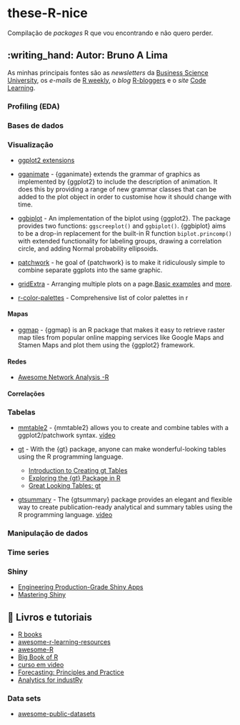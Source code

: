 # these-R-nice
Compilação de *packages* R que vou encontrando e não quero perder.

:writing\_hand: Autor: Bruno A Lima
----------------------

As minhas principais fontes são as *newsletters* da [Business Science University](https://university.business-science.io/), os *e-mails* de [R weekly](https://rweekly.org/), o *blog* [R-bloggers](https://www.r-bloggers.com/) e o *site* [Code Learning](https://www.222222.best/).

### Profiling (EDA)

### Bases de dados

### Visualização

- [ggplot2 extensions](https://exts.ggplot2.tidyverse.org/gallery/)

- [gganimate](https://gganimate.com/) - {gganimate} extends the grammar of graphics as implemented by {ggplot2} to include the description of animation. It does this by providing a range of new grammar classes that can be added to the plot object in order to customise how it should change with time.

- [ggbiplot](https://github.com/vqv/ggbiplot) - An implementation of the biplot using {ggplot2}. The package provides two functions: `ggscreeplot()` and `ggbiplot()`. {ggbiplot} aims to be a drop-in replacement for the built-in R function `biplot.princomp()` with extended functionality for labeling groups, drawing a correlation circle, and adding Normal probability ellipsoids.

- [patchwork](https://patchwork.data-imaginist.com/) - he goal of {patchwork} is to make it ridiculously simple to combine separate ggplots into the same graphic.

- [gridExtra](https://www.r-bloggers.com/2011/04/extra-extra-get-your-gridextra/) - Arranging multiple plots on a page.[Basic examples](https://cran.r-project.org/web/packages/egg/vignettes/Ecosystem.html) and [more](https://www.r-graph-gallery.com/261-multiple-graphs-on-same-page.html).

- [r-color-palettes](https://github.com/EmilHvitfeldt/r-color-palettes#blogposts-and-other-resources) - Comprehensive list of color palettes in r

#### Mapas

- [ggmap](https://github.com/dkahle/ggmap) - {ggmap} is an R package that makes it easy to retrieve raster map tiles from popular online mapping services like Google Maps and Stamen Maps and plot them using the {ggplot2} framework.

#### Redes

- [Awesome Network Analysis -R](https://github.com/briatte/awesome-network-analysis#r)

#### Correlações

### Tabelas

- [mmtable2](https://github.com/ianmoran11/mmtable2) - {mmtable2} allows you to create and combine tables with a ggplot2/patchwork syntax. [vídeo](https://www.youtube.com/watch?v=6FvStEghDdg)

- [gt](https://gt.rstudio.com/) - With the {gt} package, anyone can make wonderful-looking tables using the R programming language. 
    - [Introduction to Creating gt Tables](https://gt.rstudio.com/articles/intro-creating-gt-tables.html)
    - [Exploring the {gt} Package in R](https://towardsdatascience.com/exploring-the-gt-grammar-of-tables-package-in-r-7fff9d0b40cd)
    - [Great Looking Tables: gt](https://www.r-bloggers.com/2020/04/great-looking-tables-gt-v0-2/)
- [gtsummary](http://www.danieldsjoberg.com/gtsummary/) - The {gtsummary} package provides an elegant and flexible way to create publication-ready analytical and summary tables using the R programming language. [vídeo](https://www.youtube.com/watch?v=fjAMsGISyXw)


### Manipulação de dados
 
### Time series

### Shiny

- [Engineering Production-Grade Shiny Apps](https://engineering-shiny.org/index.html)
- [Mastering Shiny](https://mastering-shiny.org/)


:book: Livros e tutoriais
-------------------------

- [R books](https://github.com/RomanTsegelskyi/rbooks)
- [awesome-r-learning-resources](https://github.com/iamericfletcher/awesome-r-learning-resources#readme)
- [awesome-R](https://github.com/qinwf/awesome-R)
- [Big Book of R](https://www.bigbookofr.com/)
- [curso em video](https://www.cursoemvideo.com/cursos/)
- [Forecasting: Principles and Practice](https://otexts.com/fpp2/)
- [Analytics for industRy](https://garthtarr.github.io/meatR/index.html)

### Data sets

- [awesome-public-datasets](https://github.com/awesomedata/awesome-public-datasets)
